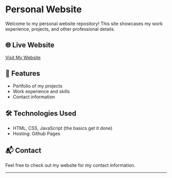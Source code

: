# Personal Website

Welcome to my personal website repository! This site showcases my work experience, projects, and other professional details.

## 🌐 Live Website
[Visit My Website](https://karanvirheer.com/projects.html)

## 🚀 Features
- Portfolio of my projects
- Work experience and skills
- Contact information

## 🛠️ Technologies Used
- HTML, CSS, JavaScript (the basics get it done)
- Hosting: Github Pages

## 📬 Contact
Feel free to check out my website for my contact information.

---

